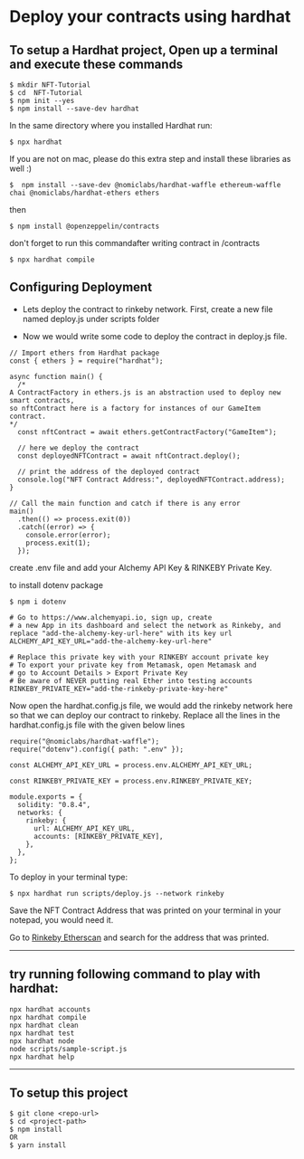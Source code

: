# Deploy your contracts using hardhat




## To setup a Hardhat project, Open up a terminal and execute these commands

```
$ mkdir NFT-Tutorial
$ cd  NFT-Tutorial
$ npm init --yes
$ npm install --save-dev hardhat
```

 In the same directory where you installed Hardhat run:

```
$ npx hardhat

```

If you are not on mac, please do this extra step and install these libraries as well :)


```
$  npm install --save-dev @nomiclabs/hardhat-waffle ethereum-waffle chai @nomiclabs/hardhat-ethers ethers
```
then
```
$ npm install @openzeppelin/contracts
```

don't forget to run this commandafter writing contract in /contracts 

```
$ npx hardhat compile
```
## Configuring Deployment
* Lets deploy the contract to rinkeby network. First, create a new file named deploy.js under scripts folder

* Now we would write some code to deploy the contract in deploy.js file.
  
```
// Import ethers from Hardhat package
const { ethers } = require("hardhat");

async function main() {
  /*
A ContractFactory in ethers.js is an abstraction used to deploy new smart contracts,
so nftContract here is a factory for instances of our GameItem contract.
*/
  const nftContract = await ethers.getContractFactory("GameItem");

  // here we deploy the contract
  const deployedNFTContract = await nftContract.deploy();

  // print the address of the deployed contract
  console.log("NFT Contract Address:", deployedNFTContract.address);
}

// Call the main function and catch if there is any error
main()
  .then(() => process.exit(0))
  .catch((error) => {
    console.error(error);
    process.exit(1);
  });
```
create .env file and add your Alchemy API Key & RINKEBY Private Key.

to install dotenv package
```
$ npm i dotenv
```
```
# Go to https://www.alchemyapi.io, sign up, create
# a new App in its dashboard and select the network as Rinkeby, and replace "add-the-alchemy-key-url-here" with its key url
ALCHEMY_API_KEY_URL="add-the-alchemy-key-url-here"

# Replace this private key with your RINKEBY account private key
# To export your private key from Metamask, open Metamask and
# go to Account Details > Export Private Key
# Be aware of NEVER putting real Ether into testing accounts
RINKEBY_PRIVATE_KEY="add-the-rinkeby-private-key-here"
```



Now open the hardhat.config.js file, we would add the rinkeby network here so that we can deploy our contract to rinkeby. Replace all the lines in the hardhat.config.js file with the given below lines

```
require("@nomiclabs/hardhat-waffle");
require("dotenv").config({ path: ".env" });

const ALCHEMY_API_KEY_URL = process.env.ALCHEMY_API_KEY_URL;

const RINKEBY_PRIVATE_KEY = process.env.RINKEBY_PRIVATE_KEY;

module.exports = {
  solidity: "0.8.4",
  networks: {
    rinkeby: {
      url: ALCHEMY_API_KEY_URL,
      accounts: [RINKEBY_PRIVATE_KEY],
    },
  },
};
```

To deploy in your terminal type:
```
$ npx hardhat run scripts/deploy.js --network rinkeby
```
Save the NFT Contract Address that was printed on your terminal in your notepad, you would need it.

Go to [Rinkeby Etherscan](https://rinkeby.etherscan.io/) and search for the address that was printed.

---
## try running following command to play with hardhat:

```shell
npx hardhat accounts
npx hardhat compile
npx hardhat clean
npx hardhat test
npx hardhat node
node scripts/sample-script.js
npx hardhat help
```
---

## To setup this project
```
$ git clone <repo-url>
$ cd <project-path>
$ npm install
OR
$ yarn install

```
